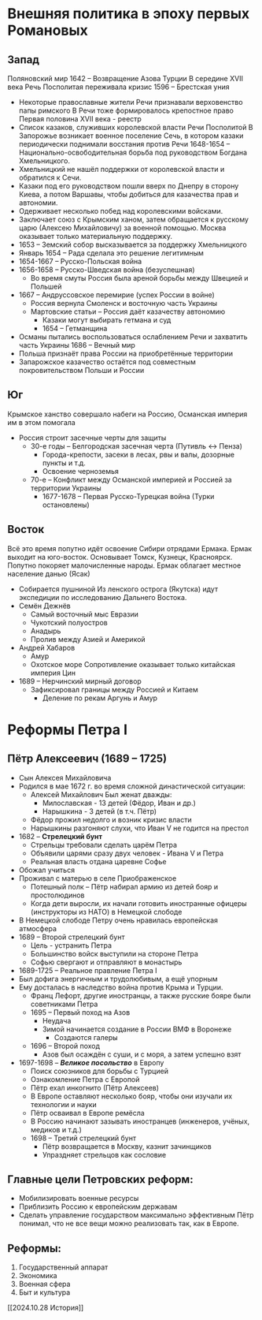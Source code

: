 # Внешняя политика в эпоху первых Романовых
## Запад
Поляновский мир
1642 – Возвращение Азова Турции
В середине XVII века Речь Посполитая переживала кризис
1596 – Брестская уния
- Некоторые православные жители Речи признавали верховенство папы римского
В Речи тоже формировалось крепостное право
Первая половина XVII века - реестр
- Список казаков, служивших королевской власти Речи Посполитой
В Запорожье возникает военное поселение Сечь, в котором казаки периодически поднимали восстания против Речи
1648-1654 – Национально-освободительная борьба под руководством Богдана Хмельницкого. 
- Хмельницкий не нашёл поддержки от королевской власти и обратился к Сечи. 
- Казаки под его руководством пошли вверх по Днепру в сторону Киева, а потом Варшавы, чтобы добиться для казачества прав и автономии. 
- Одерживает несколько побед над королевскими войсками. 
- Заключает союз с Крымским ханом, затем обращается к русскому царю (Алексею Михайловичу) за военной помощью. Москва оказывает только материальную поддержку.
- 1653 – Земский собор высказывается за поддержку Хмельницкого
- Январь 1654 – Рада сделала это решение легитимным
- 1654-1667 – Русско-Польская война
- 1656-1658 – Русско-Шведская война (безуспешная)
	- Во время смуты Россия была ареной борьбы между Швецией и Польшей
- 1667 – Андруссовское перемирие (успех России в войне)
	- Россия вернула Смоленск и восточную часть Украины
	- Мартовские статьи – Россия даёт казачеству автономию
		- Казаки могут выбирать гетмана и суд
		- 1654 – Гетманщина
- Османы пытались воспользоваться ослаблением Речи и захватить часть Украины
1686 – Вечный мир
- Польша признаёт права России на приобретённые территории
- Запарожское казачество остаётся под совместным покровительством Польши и России
## Юг
Крымское ханство совершало набеги на Россию, Османская империя им в этом помогала
- Россия строит засечные черты для защиты
	- 30-е годы – Белгородская засечная черта (Путивль <-> Пенза)
		- Города-крепости, засеки в лесах, рвы и валы, дозорные пункты и т.д.
		- Освоение черноземья
	- 70-е – Конфликт между Османской империей и Россией за территории Украины
		- 1677-1678 – Первая Русско-Турецкая война (Турки остановлены)
## Восток
Всё это время попутно идёт освоение Сибири отрядами Ермака.
Ермак выходит на юго-восток. Основывает Томск, Кузнецк, Красноярск. Попутно покоряет малочисленные народы.
Ермак облагает местное население данью (Ясак)
- Собирается пушниной
Из ленского острога (Якутска) идут экспедиции по исследованию Дальнего Востока. 
- Семён Дежнёв 
	- Самый восточный мыс Евразии
	- Чукотский полуостров
	- Анадырь
	- Пролив между Азией и Америкой
- Андрей Хабаров
	- Амур
	- Охотское море
Сопротивление оказывает только китайская империя Цин
- 1689 – Нерчинский мирный договор
	- Зафиксировал границы между Россией и Китаем
		- Деление по рекам Аргунь и Амур
# Реформы Петра I
## Пётр Алексеевич (1689 – 1725)
- Сын Алексея Михайловича
- Родился в мае 1672 г. во время сложной династической ситуации:
	- Алексей Михайлович Был женат дважды:
		- Милославская - 13 детей (Фёдор, Иван и др.)
		- Нарышкина - 3 детей (в т.ч. Пётр)
	- Фёдор прожил недолго и возник кризис власти
	- Нарышкины разгоняют слухи, что Иван V не годится на престол
- 1682 – **Стрелецкий бунт** 
	- Стрельцы требовали сделать царём Петра
	- Объявили царями сразу двух человек - Ивана V и Петра
	- Реальная власть отдана царевне Софье
- Обожал учиться
- Проживал с матерью в селе Приображенское
	- Потешный полк – Пётр набирал армию из детей бояр и простолюдинов
	- Когда дети выросли, их начали готовить иностранные офицеры (инструкторы из НАТО) в Немецкой слободе
- В Немецкой слободе Петру очень нравилась европейская атмосфера
- 1689 – Второй стрелецкий бунт
	- Цель - устранить Петра
	- Большинство войск выступили на стороне Петра
	- Софью свергают и отправляют в монастырь
- 1689-1725 – Реальное правление Петра I
- Был дофига энергичным и трудолюбивым, а ещё упорным
- Ему досталась в наследство война против Крыма и Турции.
	- Франц Лефорт, другие иностранцы, а также русские бояре были советниками Петра
	- 1695 – Первый поход на Азов
		- Неудача
		- Зимой начинается создание в России ВМФ в Воронеже
			- Создаются галеры
	- 1696 – Второй поход
		- Азов был осаждён с суши, и с моря, а затем успешно взят
- 1697-1698 – ***Великое посольство*** в Европу
	- Поиск союзников для борьбы с Турцией
	- Ознакомление Петра с Европой
	- Пётр ехал инкогнито (Пётр Алексеев)
	- В Европе оставляют несколько бояр, чтобы они изучали их технологии и науки
	- Пётр осваивал в Европе ремёсла
	- В Россию начинают зазывать иностранцев (инженеров, учёных, медиков и т.д.)
	- 1698 – Третий стрелецкий бунт
		- Пётр возвращается в Москву, казнит зачинщиков
		- Упраздняет стрельцов как сословие
## Главные цели Петровских реформ:
- Мобилизировать военные ресурсы
- Приблизить Россию к европейским державам
- Сделать управление государством максимально эффективным
Пётр понимал, что не все вещи можно реализовать так, как в Европе.
## Реформы:
1. Государственный аппарат
2. Экономика
3. Военная сфера
4. Быт и культура

[[2024.10.28 История]]